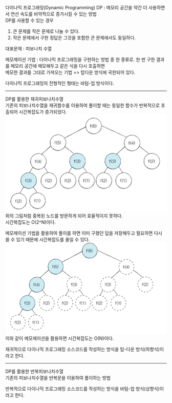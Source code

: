 다이나믹 프로그래밍(Dynamic Programming) DP : 메모리 공간을 약간 더 사용하면서 연산 속도를 비약적으로 증가시킬 수 있는 방법  
DP를 사용할 수 있는 경우  
1. 큰 문제를 작은 문제로 나눌 수 있다.  
2. 작은 문제에서 구한 정답은 그것을 포함한 큰 문제에서도 동일하다. 

대표문제 : 피보나치 수열  

메모제이션 기법 : 다이나믹 프로그래밍을 구현하는 방법 중 한 종류로. 한 번 구한 결과를 메모리 공간에 메모해두고 같은 식을 다시 호출하면   
메모한 결과를 그대로 가져오는 기법  => 탑다운 방식에 국한되어 있다.  

다이나믹 프로그래밍의 전형적인 형태는 바텀-업 방식이다.

--------------------------------------------------------------------------------------------------------------------------------  

DP를 활용한 재귀피보나치수열  
기존의 피보나치수열을 재귀함수를 이용하여 풀이할 때는 동일한 함수가 반복적으로 호출되어 시간복잡도가 증가되었다.   
![img.png](img.png)  
위의 그림처럼 중복된 노드를 방문하게 되어 효율적이지 못하다.  
시간복잡도는 O(2^N)이다.

메모제이션 기법을 활용하여 풀이를 하면 이미 구했던 답을 저장해두고 필요하면 다시 쓸 수 있기 때문에 시간복잡도를 줄일 수 있다.  
![img_1.png](img_1.png)  
이와 같이 메모제이션을 활용하면 시간복잡도는 O(N)이다.  

재귀적으로 다이나믹 프로그래밍 소스코드를 작성하는 방식을 탑-다운 방식(하향식)이라고 한다.  

--------------------------------------------------------------------------------------------------------------------------------  

DP를 활용한 반복피보나치수열  
기존의 피보나치수열을 반복문을 이용하여 풀이하는 방법  

반복적으로 다이나믹 프로그래밍 소스코드를 작성하는 방식을 바텀-업 방식(상향식)이라고 한다.